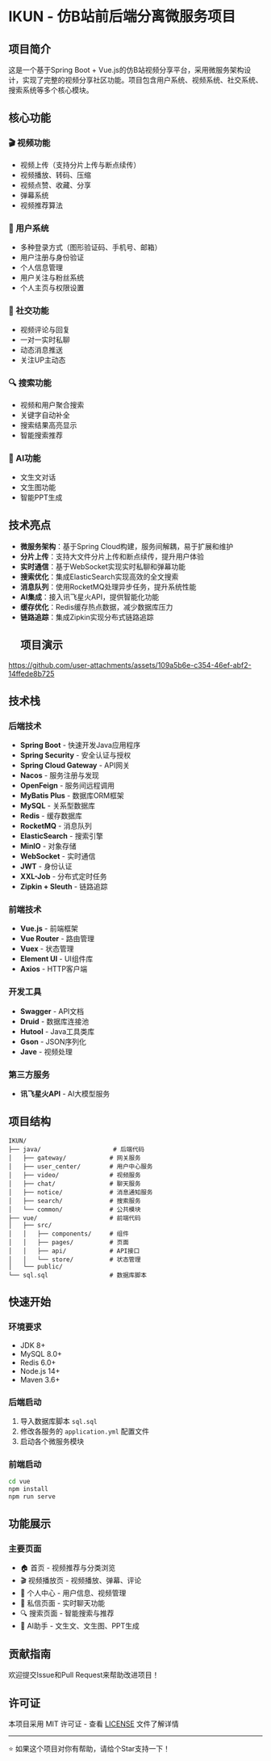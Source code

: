 # IKUN - 仿B站前后端分离微服务项目

## 项目简介

这是一个基于Spring Boot + Vue.js的仿B站视频分享平台，采用微服务架构设计，实现了完整的视频分享社区功能。项目包含用户系统、视频系统、社交系统、搜索系统等多个核心模块。

## 核心功能

### 🎬 视频功能
- 视频上传（支持分片上传与断点续传）
- 视频播放、转码、压缩
- 视频点赞、收藏、分享
- 弹幕系统
- 视频推荐算法

### 👤 用户系统
- 多种登录方式（图形验证码、手机号、邮箱）
- 用户注册与身份验证
- 个人信息管理
- 用户关注与粉丝系统
- 个人主页与权限设置

### 💬 社交功能
- 视频评论与回复
- 一对一实时私聊
- 动态消息推送
- 关注UP主动态

### 🔍 搜索功能
- 视频和用户聚合搜索
- 关键字自动补全
- 搜索结果高亮显示
- 智能搜索推荐

### 🤖 AI功能
- 文生文对话
- 文生图功能
- 智能PPT生成

## 技术亮点

- **微服务架构**：基于Spring Cloud构建，服务间解耦，易于扩展和维护
- **分片上传**：支持大文件分片上传和断点续传，提升用户体验
- **实时通信**：基于WebSocket实现实时私聊和弹幕功能
- **搜索优化**：集成ElasticSearch实现高效的全文搜索
- **消息队列**：使用RocketMQ处理异步任务，提升系统性能
- **AI集成**：接入讯飞星火API，提供智能化功能
- **缓存优化**：Redis缓存热点数据，减少数据库压力
- **链路追踪**：集成Zipkin实现分布式链路追踪
  ## 项目演示
https://github.com/user-attachments/assets/109a5b6e-c354-46ef-abf2-14ffede8b725

## 技术栈

### 后端技术
- **Spring Boot** - 快速开发Java应用程序
- **Spring Security** - 安全认证与授权
- **Spring Cloud Gateway** - API网关
- **Nacos** - 服务注册与发现
- **OpenFeign** - 服务间远程调用
- **MyBatis Plus** - 数据库ORM框架
- **MySQL** - 关系型数据库
- **Redis** - 缓存数据库
- **RocketMQ** - 消息队列
- **ElasticSearch** - 搜索引擎
- **MinIO** - 对象存储
- **WebSocket** - 实时通信
- **JWT** - 身份认证
- **XXL-Job** - 分布式定时任务
- **Zipkin + Sleuth** - 链路追踪

### 前端技术
- **Vue.js** - 前端框架
- **Vue Router** - 路由管理
- **Vuex** - 状态管理
- **Element UI** - UI组件库
- **Axios** - HTTP客户端

### 开发工具
- **Swagger** - API文档
- **Druid** - 数据库连接池
- **Hutool** - Java工具类库
- **Gson** - JSON序列化
- **Jave** - 视频处理

### 第三方服务
- **讯飞星火API** - AI大模型服务

## 项目结构

```
IKUN/
├── java/                    # 后端代码
│   ├── gateway/            # 网关服务
│   ├── user_center/        # 用户中心服务
│   ├── video/              # 视频服务
│   ├── chat/               # 聊天服务
│   ├── notice/             # 消息通知服务
│   ├── search/             # 搜索服务
│   └── common/             # 公共模块
├── vue/                    # 前端代码
│   ├── src/
│   │   ├── components/     # 组件
│   │   ├── pages/          # 页面
│   │   ├── api/            # API接口
│   │   └── store/          # 状态管理
│   └── public/
└── sql.sql                 # 数据库脚本
```

## 快速开始

### 环境要求
- JDK 8+
- MySQL 8.0+
- Redis 6.0+
- Node.js 14+
- Maven 3.6+

### 后端启动
1. 导入数据库脚本 `sql.sql`
2. 修改各服务的 `application.yml` 配置文件
3. 启动各个微服务模块

### 前端启动
```bash
cd vue
npm install
npm run serve
```

## 功能展示

### 主要页面
- 🏠 首页 - 视频推荐与分类浏览
- 🎬 视频播放页 - 视频播放、弹幕、评论
- 👤 个人中心 - 用户信息、视频管理
- 💬 私信页面 - 实时聊天功能
- 🔍 搜索页面 - 智能搜索与推荐
- 🤖 AI助手 - 文生文、文生图、PPT生成

## 贡献指南

欢迎提交Issue和Pull Request来帮助改进项目！

## 许可证

本项目采用 MIT 许可证 - 查看 [LICENSE](LICENSE) 文件了解详情

---

⭐ 如果这个项目对你有帮助，请给个Star支持一下！
